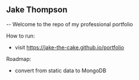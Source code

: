 ## Jake Thompson
-- Welcome to the repo of my professional portfolio

How to run:
- visit https://jake-the-cake.github.io/portfolio

Roadmap:
- convert from static data to MongoDB
